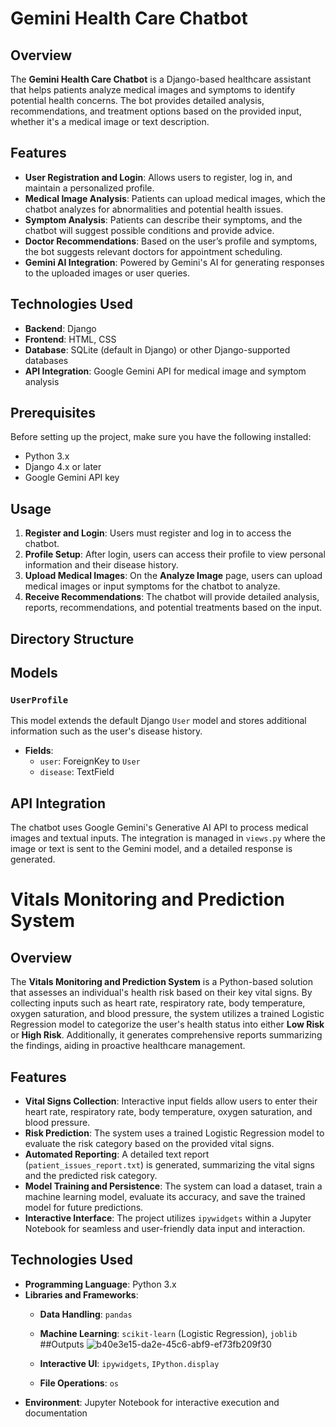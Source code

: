 ﻿
# Gemini Health Care Chatbot

## Overview

The **Gemini Health Care Chatbot** is a Django-based healthcare assistant that helps patients analyze medical images and symptoms to identify potential health concerns. The bot provides detailed analysis, recommendations, and treatment options based on the provided input, whether it's a medical image or text description.

## Features

-   **User Registration and Login**: Allows users to register, log in, and maintain a personalized profile.
-   **Medical Image Analysis**: Patients can upload medical images, which the chatbot analyzes for abnormalities and potential health issues.
-   **Symptom Analysis**: Patients can describe their symptoms, and the chatbot will suggest possible conditions and provide advice.
-   **Doctor Recommendations**: Based on the user’s profile and symptoms, the bot suggests relevant doctors for appointment scheduling.
-   **Gemini AI Integration**: Powered by Gemini's AI for generating responses to the uploaded images or user queries.

## Technologies Used

-   **Backend**: Django
-   **Frontend**: HTML, CSS
-   **Database**: SQLite (default in Django) or other Django-supported databases
-   **API Integration**: Google Gemini API for medical image and symptom analysis

## Prerequisites

Before setting up the project, make sure you have the following installed:

-   Python 3.x
-   Django 4.x or later
-   Google Gemini API key


## Usage

1.  **Register and Login**: Users must register and log in to access the chatbot.
2.  **Profile Setup**: After login, users can access their profile to view personal information and their disease history.
3.  **Upload Medical Images**: On the **Analyze Image** page, users can upload medical images or input symptoms for the chatbot to analyze.
4.  **Receive Recommendations**: The chatbot will provide detailed analysis, reports, recommendations, and potential treatments based on the input.

## Directory Structure




## Models

### `UserProfile`

This model extends the default Django `User` model and stores additional information such as the user's disease history.

-   **Fields**:
    -   `user`: ForeignKey to `User`
    -   `disease`: TextField
## API Integration

The chatbot uses Google Gemini's Generative AI API to process medical images and textual inputs. The integration is managed in `views.py` where the image or text is sent to the Gemini model, and a detailed response is generated.

# Vitals Monitoring and Prediction System

## Overview

The **Vitals Monitoring and Prediction System** is a Python-based solution that assesses an individual's health risk based on their key vital signs. By collecting inputs such as heart rate, respiratory rate, body temperature, oxygen saturation, and blood pressure, the system utilizes a trained Logistic Regression model to categorize the user's health status into either **Low Risk** or **High Risk**. Additionally, it generates comprehensive reports summarizing the findings, aiding in proactive healthcare management.

## Features

-   **Vital Signs Collection**: Interactive input fields allow users to enter their heart rate, respiratory rate, body temperature, oxygen saturation, and blood pressure.
-   **Risk Prediction**: The system uses a trained Logistic Regression model to evaluate the risk category based on the provided vital signs.
-   **Automated Reporting**: A detailed text report (`patient_issues_report.txt`) is generated, summarizing the vital signs and the predicted risk category.
-   **Model Training and Persistence**: The system can load a dataset, train a machine learning model, evaluate its accuracy, and save the trained model for future predictions.
-   **Interactive Interface**: The project utilizes `ipywidgets` within a Jupyter Notebook for seamless and user-friendly data input and interaction.

## Technologies Used

-   **Programming Language**: Python 3.x
-   **Libraries and Frameworks**:
    -   **Data Handling**: `pandas`
    -   **Machine Learning**: `scikit-learn` (Logistic Regression), `joblib`
 ##Outputs
![b40e3e15-da2e-45c6-abf9-ef73fb209f30](https://github.com/user-attachments/assets/ff2fbd25-dbc8-439f-9bce-d23b12cf4732)


    -   **Interactive UI**: `ipywidgets`, `IPython.display`
    -   **File Operations**: `os`
-   **Environment**: Jupyter Notebook for interactive execution and documentation
